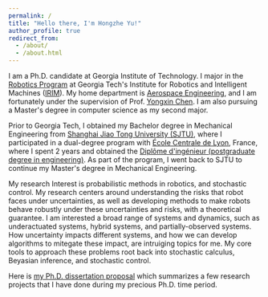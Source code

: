 ```yaml
---
permalink: /
title: "Hello there, I'm Hongzhe Yu!"
author_profile: true
redirect_from: 
  - /about/
  - /about.html
---
```


I am a Ph.D. candidate at Georgia Institute of Technology. I major in the [Robotics Program](https://research.gatech.edu/robotics/phd-program-robotics) at Georgia Tech's Institute for Robotics and Intelligent Machines ([IRIM](https://research.gatech.edu/robotics)). My home department is [Aerospace Engineering](https://ae.gatech.edu), and I am fortunately under the supervision of Prof. [Yongxin Chen](https://yongxin.ae.gatech.edu). I am also pursuing a Master's degree in computer science as my second major.

Prior to Georgia Tech, I obtained my Bachelor degree in Mechanical Engineering from [Shanghai Jiao Tong University (SJTU)](https://en.sjtu.edu.cn), where I participated in a dual-degree program with [École Centrale de Lyon](https://www.ec-lyon.fr), France, where I spent 2 years and obtained the [Diplôme d'ingénieur (postgraduate degree in engineering)](https://en.wikipedia.org/wiki/Diplôme_d%27Ingénieur). As part of the program, I went back to SJTU to continue my Master's degree in Mechanical Engineering.

My research Interest is probabilistic methods in robotics, and stochastic control. My research centers around understanding the risks that robot faces under uncertainties, as well as developing methods to make robots behave robustly under these uncertainties and risks, with a theoretical guarantee. I am interested a broad range of systems and dynamics, such as underactuated systems, hybrid systems, and partially-observed systems. How uncertainty impacts different systems, and how we can develop algorithms to mitegate these impact, are intruiging topics for me. My core tools to approach these problems root back into stochastic calculus, Beyasian inference, and stochastic control.

Here is [my Ph.D. dissertation proposal](https://hzyu17.github.io/hongzheyu.github.io/files/Hongzhe_Yu_Proposal.pdf) which summarizes a few research projects that I have done during my precious Ph.D. time period.
